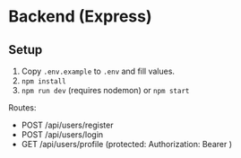 # Backend (Express)

## Setup
1. Copy `.env.example` to `.env` and fill values.
2. `npm install`
3. `npm run dev` (requires nodemon) or `npm start`

Routes:
- POST /api/users/register
- POST /api/users/login
- GET /api/users/profile (protected: Authorization: Bearer <token>)
